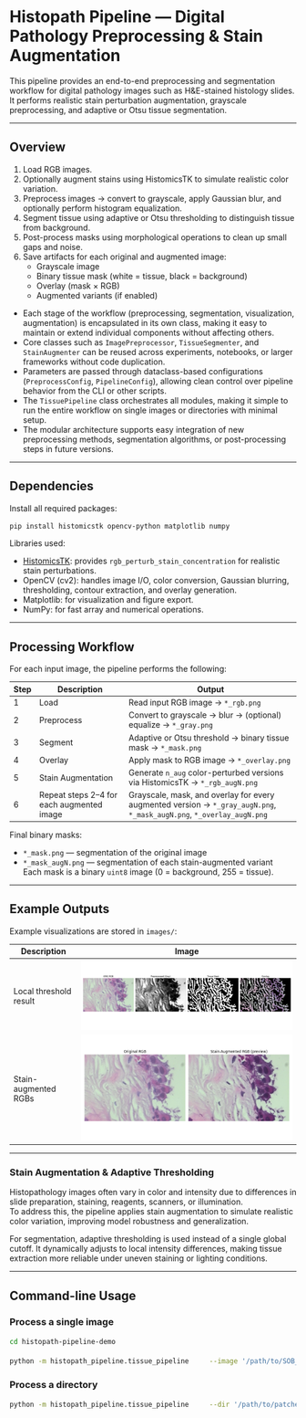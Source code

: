 # Histopath Pipeline — Digital Pathology Preprocessing & Stain Augmentation

This pipeline provides an end-to-end preprocessing and segmentation workflow for digital pathology images such as H&E-stained histology slides. It performs realistic stain perturbation augmentation, grayscale preprocessing, and adaptive or Otsu tissue segmentation.

---

## Overview 

1. Load RGB images.
2. Optionally augment stains using HistomicsTK to simulate realistic color variation.  
3. Preprocess images → convert to grayscale, apply Gaussian blur, and optionally perform histogram equalization.  
4. Segment tissue using adaptive or Otsu thresholding to distinguish tissue from background.  
5. Post-process masks using morphological operations to clean up small gaps and noise.  
6. Save artifacts for each original and augmented image:  
   - Grayscale image  
   - Binary tissue mask (white = tissue, black = background)  
   - Overlay (mask × RGB)  
   - Augmented variants (if enabled)


- Each stage of the workflow (preprocessing, segmentation, visualization, augmentation) is encapsulated in its own class, making it easy to maintain or extend individual components without affecting others.
- Core classes such as `ImagePreprocessor`, `TissueSegmenter`, and `StainAugmenter` can be reused across experiments, notebooks, or larger frameworks without code duplication.
- Parameters are passed through dataclass-based configurations (`PreprocessConfig`, `PipelineConfig`), allowing clean control over pipeline behavior from the CLI or other scripts.
- The `TissuePipeline` class orchestrates all modules, making it simple to run the entire workflow on single images or directories with minimal setup.
- The modular architecture supports easy integration of new preprocessing methods, segmentation algorithms, or post-processing steps in future versions.

---

## Dependencies

Install all required packages:

```bash
pip install histomicstk opencv-python matplotlib numpy
```

Libraries used:
- [HistomicsTK](https://digitalslidearchive.github.io/HistomicsTK/): provides `rgb_perturb_stain_concentration` for realistic stain perturbations.  
- OpenCV (cv2): handles image I/O, color conversion, Gaussian blurring, thresholding, contour extraction, and overlay generation.  
- Matplotlib: for visualization and figure export.  
- NumPy: for fast array and numerical operations.

---

## Processing Workflow

For each input image, the pipeline performs the following:

| Step | Description | Output |
|------|--------------|---------|
| 1 | Load | Read input RGB image → `*_rgb.png` |
| 2 | Preprocess | Convert to grayscale → blur → (optional) equalize → `*_gray.png` |
| 3 | Segment | Adaptive or Otsu threshold → binary tissue mask → `*_mask.png` |
| 4 | Overlay | Apply mask to RGB image → `*_overlay.png` |
| 5 | Stain Augmentation | Generate `n_aug` color-perturbed versions via HistomicsTK → `*_rgb_augN.png` |
| 6 | Repeat steps 2–4 for each augmented image | Grayscale, mask, and overlay for every augmented version → `*_gray_augN.png`, `*_mask_augN.png`, `*_overlay_augN.png` |

Final binary masks:  
- `*_mask.png` — segmentation of the original image  
- `*_mask_augN.png` — segmentation of each stain-augmented variant  
Each mask is a binary `uint8` image (0 = background, 255 = tissue).

---

## Example Outputs

Example visualizations are stored in `images/`:

| Description | Image |
|--------------|-------|
| Local threshold result | ![Local Threshold](images/local_thresh.png) |
| Stain-augmented RGBs | ![Stain Augment](images/stain_augment_rgb.png) |

---

### Stain Augmentation & Adaptive Thresholding

Histopathology images often vary in color and intensity due to differences in slide preparation, staining, reagents, scanners, or illumination.  
To address this, the pipeline applies stain augmentation to simulate realistic color variation, improving model robustness and generalization.  

For segmentation, adaptive thresholding is used instead of a single global cutoff. It dynamically adjusts to local intensity differences, making tissue extraction more reliable under uneven staining or lighting conditions.


---

## Command-line Usage

### Process a single image

```bash
cd histopath-pipeline-demo

python -m histopath_pipeline.tissue_pipeline     --image '/path/to/SOB_B_A-14-22549AB-400-001.png'     --n_stain_aug 3     --save_dir './output'     --show
```

### Process a directory

```bash
python -m histopath_pipeline.tissue_pipeline     --dir '/path/to/patches'     --n_stain_aug 5     --save_dir './output'
```
